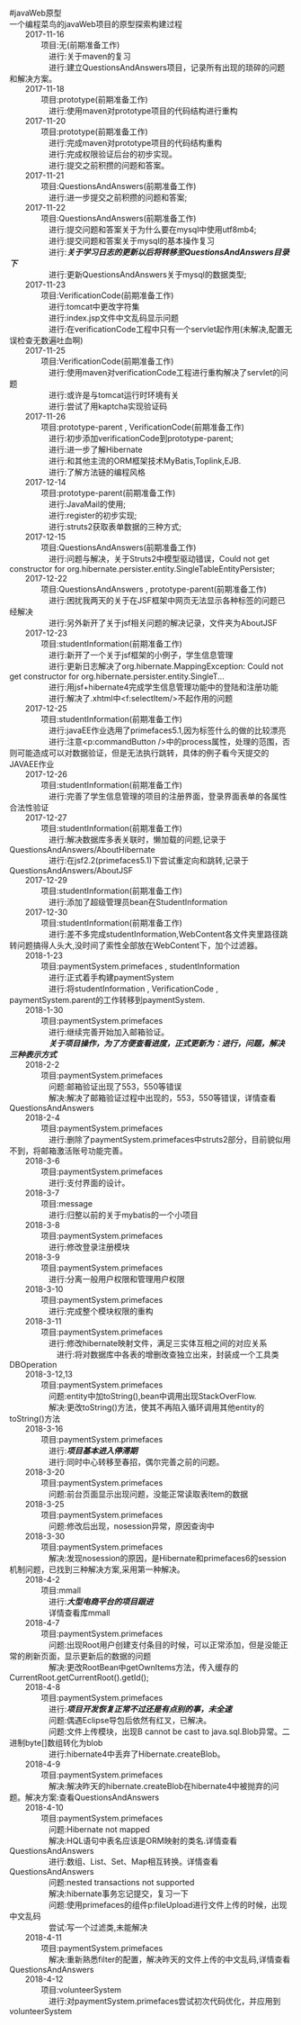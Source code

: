 # 
#javaWeb原型<br>
一个编程菜鸟的javaWeb项目的原型探索构建过程<br>
&emsp;&emsp;2017-11-16<br>
&emsp;&emsp;&emsp;&emsp;项目:无(前期准备工作)<br>
&emsp;&emsp;&emsp;&emsp;&emsp;进行:关于maven的复习<br>
&emsp;&emsp;&emsp;&emsp;&emsp;进行:建立QuestionsAndAnswers项目，记录所有出现的琐碎的问题和解决方案。<br>
&emsp;&emsp;2017-11-18<br>
&emsp;&emsp;&emsp;&emsp;项目:prototype(前期准备工作)<br>
&emsp;&emsp;&emsp;&emsp;&emsp;进行:使用maven对prototype项目的代码结构进行重构<br>
&emsp;&emsp;2017-11-20<br>
&emsp;&emsp;&emsp;&emsp;项目:prototype(前期准备工作)<br>
&emsp;&emsp;&emsp;&emsp;&emsp;进行:完成maven对prototype项目的代码结构重构<br>
&emsp;&emsp;&emsp;&emsp;&emsp;进行:完成权限验证后台的初步实现。<br>
&emsp;&emsp;&emsp;&emsp;&emsp;进行:提交之前积攒的问题和答案。<br>
&emsp;&emsp;2017-11-21<br>
&emsp;&emsp;&emsp;&emsp;项目:QuestionsAndAnswers(前期准备工作)<br>
&emsp;&emsp;&emsp;&emsp;&emsp;进行:进一步提交之前积攒的问题和答案;<br>
&emsp;&emsp;2017-11-22<br>
&emsp;&emsp;&emsp;&emsp;项目:QuestionsAndAnswers(前期准备工作)<br>
&emsp;&emsp;&emsp;&emsp;&emsp;进行:提交问题和答案关于为什么要在mysql中使用utf8mb4;<br>
&emsp;&emsp;&emsp;&emsp;&emsp;进行:提交问题和答案关于mysql的基本操作复习<br>
&emsp;&emsp;&emsp;&emsp;&emsp;进行:***关于学习日志的更新以后将转移至QuestionsAndAnswers目录下***<br>
&emsp;&emsp;&emsp;&emsp;&emsp;进行:更新QuestionsAndAnswers关于mysql的数据类型;<br>
&emsp;&emsp;2017-11-23<br>
&emsp;&emsp;&emsp;&emsp;项目:VerificationCode(前期准备工作)<br>
&emsp;&emsp;&emsp;&emsp;&emsp;进行:tomcat中更改字符集<br>
&emsp;&emsp;&emsp;&emsp;&emsp;进行:index.jsp文件中文乱码显示问题<br>
&emsp;&emsp;&emsp;&emsp;&emsp;进行:在verificationCode工程中只有一个servlet起作用(未解决,配置无误检查无数遍吐血啊)<br>
&emsp;&emsp;2017-11-25<br>
&emsp;&emsp;&emsp;&emsp;项目:VerificationCode(前期准备工作)<br>
&emsp;&emsp;&emsp;&emsp;&emsp;进行:使用maven对verificationCode工程进行重构解决了servlet的问题<br>
&emsp;&emsp;&emsp;&emsp;&emsp;进行:或许是与tomcat运行时环境有关<br>
&emsp;&emsp;&emsp;&emsp;&emsp;进行:尝试了用kaptcha实现验证码<br>
&emsp;&emsp;2017-11-26<br>
&emsp;&emsp;&emsp;&emsp;项目:prototype-parent , VerificationCode(前期准备工作)<br>
&emsp;&emsp;&emsp;&emsp;&emsp;进行:初步添加verificationCode到prototype-parent;<br>
&emsp;&emsp;&emsp;&emsp;&emsp;进行:进一步了解Hibernate<br>
&emsp;&emsp;&emsp;&emsp;&emsp;进行:和其他主流的ORM框架技术MyBatis,Toplink,EJB.<br>
&emsp;&emsp;&emsp;&emsp;&emsp;进行:了解方法链的编程风格<br>
&emsp;&emsp;2017-12-14<br>
&emsp;&emsp;&emsp;&emsp;项目:prototype-parent(前期准备工作)<br>
&emsp;&emsp;&emsp;&emsp;&emsp;进行:JavaMail的使用;<br>
&emsp;&emsp;&emsp;&emsp;&emsp;进行:register的初步实现;<br>
&emsp;&emsp;&emsp;&emsp;&emsp;进行:struts2获取表单数据的三种方式;<br>
&emsp;&emsp;2017-12-15<br>
&emsp;&emsp;&emsp;&emsp;项目:QuestionsAndAnswers(前期准备工作)<br>
&emsp;&emsp;&emsp;&emsp;&emsp;进行:问题与解决，关于Struts2中模型驱动错误，Could not get constructor for org.hibernate.persister.entity.SingleTableEntityPersister;<br>
&emsp;&emsp;2017-12-22<br>
&emsp;&emsp;&emsp;&emsp;项目:QuestionsAndAnswers , prototype-parent(前期准备工作)<br>
&emsp;&emsp;&emsp;&emsp;&emsp;进行:困扰我两天的关于在JSF框架中网页无法显示各种标签的问题已经解决<br>
&emsp;&emsp;&emsp;&emsp;&emsp;进行:另外新开了关于jsf相关问题的解决记录，文件夹为AboutJSF<br>
&emsp;&emsp;2017-12-23<br>
&emsp;&emsp;&emsp;&emsp;项目:studentInformation(前期准备工作)<br>
&emsp;&emsp;&emsp;&emsp;&emsp;进行:新开了一个关于jsf框架的小例子，学生信息管理<br>
&emsp;&emsp;&emsp;&emsp;&emsp;进行:更新日志解决了org.hibernate.MappingException: Could not get constructor for org.hibernate.persister.entity.SingleT...<br>
&emsp;&emsp;&emsp;&emsp;&emsp;进行:用jsf+hibernate4完成学生信息管理功能中的登陆和注册功能<br>
&emsp;&emsp;&emsp;&emsp;&emsp;进行:解决了.xhtml中<f:selectItem/>不起作用的问题<br>
&emsp;&emsp;2017-12-25<br>
&emsp;&emsp;&emsp;&emsp;项目:studentInformation(前期准备工作)<br>
&emsp;&emsp;&emsp;&emsp;&emsp;进行:javaEE作业选用了primefaces5.1,因为标签什么的做的比较漂亮<br>
&emsp;&emsp;&emsp;&emsp;&emsp;进行:注意<p:commandButton />中的process属性，处理的范围，否则可能造成可以对数据验证，但是无法执行跳转，具体的例子看今天提交的JAVAEE作业<br>
&emsp;&emsp;2017-12-26<br>
&emsp;&emsp;&emsp;&emsp;项目:studentInformation(前期准备工作)<br>
&emsp;&emsp;&emsp;&emsp;&emsp;进行:完善了学生信息管理的项目的注册界面，登录界面表单的各属性合法性验证<br>
&emsp;&emsp;2017-12-27<br>
&emsp;&emsp;&emsp;&emsp;项目:studentInformation(前期准备工作)<br>
&emsp;&emsp;&emsp;&emsp;&emsp;进行:解决数据库多表关联时，懒加载的问题,记录于QuestionsAndAnswers/AboutHibernate<br>
&emsp;&emsp;&emsp;&emsp;&emsp;进行:在jsf2.2(primefaces5.1)下尝试重定向和跳转,记录于QuestionsAndAnswers/AboutJSF<br>
&emsp;&emsp;2017-12-29<br>
&emsp;&emsp;&emsp;&emsp;项目:studentInformation(前期准备工作)<br>
&emsp;&emsp;&emsp;&emsp;&emsp;进行:添加了超级管理员bean在StudentInformation<br>
&emsp;&emsp;2017-12-30<br>
&emsp;&emsp;&emsp;&emsp;项目:studentInformation(前期准备工作)<br>
&emsp;&emsp;&emsp;&emsp;&emsp;进行:差不多完成studentInformation,WebContent各文件夹里路径跳转问题搞得人头大,没时间了索性全部放在WebContent下，加个过滤器。<br>
&emsp;&emsp;2018-1-23<br>
&emsp;&emsp;&emsp;&emsp;项目:paymentSystem.primefaces , studentInformation<br>
&emsp;&emsp;&emsp;&emsp;&emsp;进行:正式着手构建paymentSystem<br>
&emsp;&emsp;&emsp;&emsp;&emsp;进行:将studentInformation , VerificationCode , paymentSystem.parent的工作转移到paymentSystem.<br>
&emsp;&emsp;2018-1-30<br>
&emsp;&emsp;&emsp;&emsp;项目:paymentSystem.primefaces<br>
&emsp;&emsp;&emsp;&emsp;&emsp;进行:继续完善开始加入邮箱验证。<br>
&emsp;&emsp;&emsp;&emsp;&emsp;***关于项目操作，为了方便查看进度，正式更新为：进行，问题，解决 三种表示方式***<br>
&emsp;&emsp;2018-2-2<br>
&emsp;&emsp;&emsp;&emsp;项目:paymentSystem.primefaces<br>
&emsp;&emsp;&emsp;&emsp;&emsp;问题:邮箱验证出现了553，550等错误<br>
&emsp;&emsp;&emsp;&emsp;&emsp;解决:解决了邮箱验证过程中出现的，553，550等错误，详情查看QuestionsAndAnswers<br>
&emsp;&emsp;2018-2-4<br>
&emsp;&emsp;&emsp;&emsp;项目:paymentSystem.primefaces<br>
&emsp;&emsp;&emsp;&emsp;&emsp;进行:删除了paymentSystem.primefaces中struts2部分，目前貌似用不到，将邮箱激活账号功能完善。<br>
&emsp;&emsp;2018-3-6<br>
&emsp;&emsp;&emsp;&emsp;项目:paymentSystem.primefaces<br>
&emsp;&emsp;&emsp;&emsp;&emsp;进行:支付界面的设计。<br>
&emsp;&emsp;2018-3-7<br>
&emsp;&emsp;&emsp;&emsp;项目:message<br>
&emsp;&emsp;&emsp;&emsp;&emsp;进行:归整以前的关于mybatis的一个小项目<br>
&emsp;&emsp;2018-3-8<br>
&emsp;&emsp;&emsp;&emsp;项目:paymentSystem.primefaces<br>
&emsp;&emsp;&emsp;&emsp;&emsp;进行:修改登录注册模块<br>
&emsp;&emsp;2018-3-9<br>
&emsp;&emsp;&emsp;&emsp;项目:paymentSystem.primefaces<br>
&emsp;&emsp;&emsp;&emsp;&emsp;进行:分离一般用户权限和管理用户权限<br>
&emsp;&emsp;2018-3-10<br>
&emsp;&emsp;&emsp;&emsp;项目:paymentSystem.primefaces<br>
&emsp;&emsp;&emsp;&emsp;&emsp;进行:完成整个模块权限的重构<br>
&emsp;&emsp;2018-3-11<br>
&emsp;&emsp;&emsp;&emsp;项目:paymentSystem.primefaces<br>
&emsp;&emsp;&emsp;&emsp;&emsp;进行:修改hibernate映射文件，满足三实体互相之间的对应关系<br>
&emsp;&emsp;&emsp;&emsp;&emsp;&emsp;进行:将对数据库中各表的增删改查独立出来，封装成一个工具类DBOperation<br>
&emsp;&emsp;2018-3-12,13<br>
&emsp;&emsp;&emsp;&emsp;项目:paymentSystem.primefaces<br>
&emsp;&emsp;&emsp;&emsp;&emsp;问题:entity中加toString(),bean中调用出现StackOverFlow.<br>
&emsp;&emsp;&emsp;&emsp;&emsp;解决:更改toString()方法，使其不再陷入循环调用其他entity的toString()方法<br>
&emsp;&emsp;2018-3-16<br>
&emsp;&emsp;&emsp;&emsp;项目:paymentSystem.primefaces<br>
&emsp;&emsp;&emsp;&emsp;&emsp;进行:***项目基本进入停滞期***<br>
&emsp;&emsp;&emsp;&emsp;&emsp;进行:同时中心转移至春招，偶尔完善之前的问题。<br>
&emsp;&emsp;2018-3-20<br>
&emsp;&emsp;&emsp;&emsp;项目:paymentSystem.primefaces<br>
&emsp;&emsp;&emsp;&emsp;&emsp;问题:前台页面显示出现问题，没能正常读取表Item的数据<br>
&emsp;&emsp;2018-3-25<br>
&emsp;&emsp;&emsp;&emsp;项目:paymentSystem.primefaces<br>
&emsp;&emsp;&emsp;&emsp;&emsp;问题:修改后出现，nosession异常，原因查询中<br>
&emsp;&emsp;2018-3-30<br>
&emsp;&emsp;&emsp;&emsp;项目:paymentSystem.primefaces<br>
&emsp;&emsp;&emsp;&emsp;&emsp;解决:发现nosession的原因，是Hibernate和primefaces6的session机制问题，已找到三种解决方案,采用第一种解决。<br>
&emsp;&emsp;2018-4-2<br>
&emsp;&emsp;&emsp;&emsp;项目:mmall<br>
&emsp;&emsp;&emsp;&emsp;&emsp;进行:***大型电商平台的项目跟进***<br>
&emsp;&emsp;&emsp;&emsp;&emsp;详情查看库mmall<br>
&emsp;&emsp;2018-4-7<br>
&emsp;&emsp;&emsp;&emsp;项目:paymentSystem.primefaces<br>
&emsp;&emsp;&emsp;&emsp;&emsp;问题:出现Root用户创建支付条目的时候，可以正常添加，但是没能正常的刷新页面，显示更新后的数据的问题<br>
&emsp;&emsp;&emsp;&emsp;&emsp;解决:更改RootBean中getOwnItems方法，传入缓存的CurrentRoot.getCurrentRoot().getId();<br>
&emsp;&emsp;2018-4-8<br>
&emsp;&emsp;&emsp;&emsp;项目:paymentSystem.primefaces<br>
&emsp;&emsp;&emsp;&emsp;&emsp;进行:***项目开发恢复正常不过还是有点别的事，未全速***<br>
&emsp;&emsp;&emsp;&emsp;&emsp;问题:偶遇Eclipse导包后依然有红叉，已解决。<br>
&emsp;&emsp;&emsp;&emsp;&emsp;问题:文件上传模块，出现B cannot be cast to java.sql.Blob异常。二进制byte[]数组转化为blob<br>
&emsp;&emsp;&emsp;&emsp;&emsp;进行:hibernate4中丢弃了Hibernate.createBlob。<br>
&emsp;&emsp;2018-4-9<br>
&emsp;&emsp;&emsp;&emsp;项目:paymentSystem.primefaces<br>
&emsp;&emsp;&emsp;&emsp;&emsp;解决:解决昨天的hibernate.createBlob在hibernate4中被抛弃的问题。解决方案:查看QuestionsAndAnswers<br>
&emsp;&emsp;2018-4-10<br>
&emsp;&emsp;&emsp;&emsp;项目:paymentSystem.primefaces<br>
&emsp;&emsp;&emsp;&emsp;&emsp;问题:Hibernate not mapped<br>
&emsp;&emsp;&emsp;&emsp;&emsp;解决:HQL语句中表名应该是ORM映射的类名.详情查看QuestionsAndAnswers<br>
&emsp;&emsp;&emsp;&emsp;&emsp;进行:数组、List、Set、Map相互转换。详情查看QuestionsAndAnswers<br>
&emsp;&emsp;&emsp;&emsp;&emsp;问题:nested transactions not supported<br>
&emsp;&emsp;&emsp;&emsp;&emsp;解决:hibernate事务忘记提交，复习一下<br>
&emsp;&emsp;&emsp;&emsp;&emsp;问题:使用primefaces的组件p:fileUpload进行文件上传的时候，出现中文乱码<br>
&emsp;&emsp;&emsp;&emsp;&emsp;尝试:写一个过滤类,未能解决<br>
&emsp;&emsp;2018-4-11<br>
&emsp;&emsp;&emsp;&emsp;项目:paymentSystem.primefaces<br>
&emsp;&emsp;&emsp;&emsp;&emsp;解决:重新熟悉filter的配置，解决昨天的文件上传的中文乱码,详情查看QuestionsAndAnswers<br>
&emsp;&emsp;2018-4-12<br>
&emsp;&emsp;&emsp;&emsp;项目:volunteerSystem<br>
&emsp;&emsp;&emsp;&emsp;&emsp;进行:对paymentSystem.primefaces尝试初次代码优化，并应用到volunteerSystem<br>